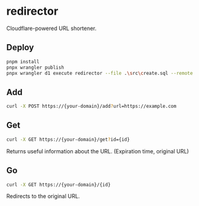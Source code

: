 # redirector

Cloudflare-powered URL shortener.

## Deploy

```bash
pnpm install
pnpx wrangler publish
pnpx wrangler d1 execute redirector --file .\src\create.sql --remote
```

## Add

```bash
curl -X POST https://{your-domain}/add?url=https://example.com
```

## Get

```bash
curl -X GET https://{your-domain}/get?id={id}
```

Returns useful information about the URL. (Expiration time, original URL)

## Go

```bash
curl -X GET https://{your-domain}/{id}
```

Redirects to the original URL.
